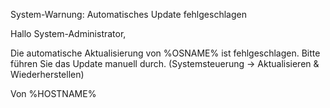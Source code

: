 System-Warnung: Automatisches Update fehlgeschlagen


Hallo System-Administrator,

Die automatische Aktualisierung von %OSNAME% ist fehlgeschlagen. Bitte führen Sie das Update manuell durch. (Systemsteuerung -> Aktualisieren & Wiederherstellen)

Von %HOSTNAME%
